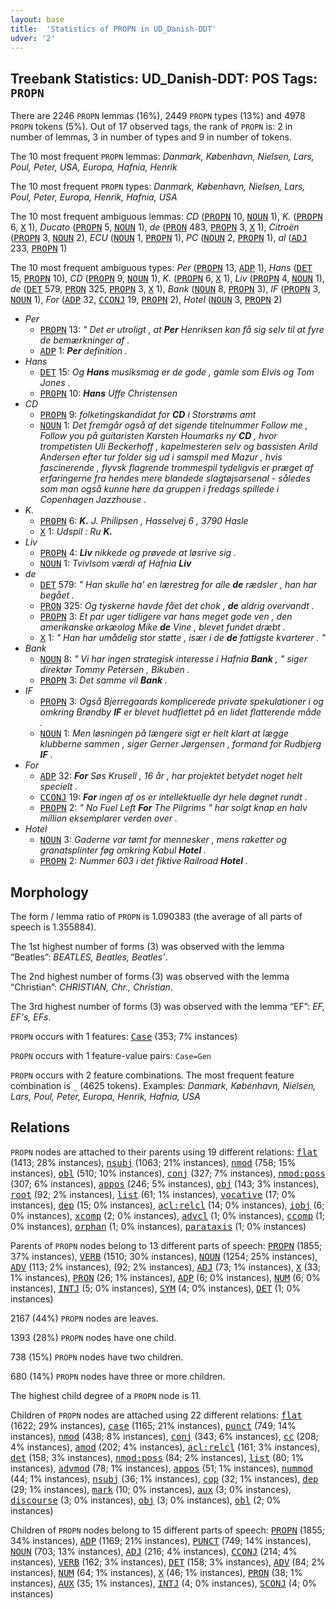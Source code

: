 ```yaml
---
layout: base
title:  'Statistics of PROPN in UD_Danish-DDT'
udver: '2'
---
```


## Treebank Statistics: UD_Danish-DDT: POS Tags: `PROPN`

There are 2246 `PROPN` lemmas (16%), 2449 `PROPN` types (13%) and 4978 `PROPN` tokens (5%).
Out of 17 observed tags, the rank of `PROPN` is: 2 in number of lemmas, 3 in number of types and 9 in number of tokens.

The 10 most frequent `PROPN` lemmas: <em>Danmark, København, Nielsen, Lars, Poul, Peter, USA, Europa, Hafnia, Henrik</em>

The 10 most frequent `PROPN` types:  <em>Danmark, København, Nielsen, Lars, Poul, Peter, Europa, Henrik, Hafnia, USA</em>

The 10 most frequent ambiguous lemmas: <em>CD</em> (<tt><a href="da_ddt-pos-PROPN.html">PROPN</a></tt> 10, <tt><a href="da_ddt-pos-NOUN.html">NOUN</a></tt> 1), <em>K.</em> (<tt><a href="da_ddt-pos-PROPN.html">PROPN</a></tt> 6, <tt><a href="da_ddt-pos-X.html">X</a></tt> 1), <em>Ducato</em> (<tt><a href="da_ddt-pos-PROPN.html">PROPN</a></tt> 5, <tt><a href="da_ddt-pos-NOUN.html">NOUN</a></tt> 1), <em>de</em> (<tt><a href="da_ddt-pos-PRON.html">PRON</a></tt> 483, <tt><a href="da_ddt-pos-PROPN.html">PROPN</a></tt> 3, <tt><a href="da_ddt-pos-X.html">X</a></tt> 1), <em>Citroën</em> (<tt><a href="da_ddt-pos-PROPN.html">PROPN</a></tt> 3, <tt><a href="da_ddt-pos-NOUN.html">NOUN</a></tt> 2), <em>ECU</em> (<tt><a href="da_ddt-pos-NOUN.html">NOUN</a></tt> 1, <tt><a href="da_ddt-pos-PROPN.html">PROPN</a></tt> 1), <em>PC</em> (<tt><a href="da_ddt-pos-NOUN.html">NOUN</a></tt> 2, <tt><a href="da_ddt-pos-PROPN.html">PROPN</a></tt> 1), <em>al</em> (<tt><a href="da_ddt-pos-ADJ.html">ADJ</a></tt> 233, <tt><a href="da_ddt-pos-PROPN.html">PROPN</a></tt> 1)

The 10 most frequent ambiguous types:  <em>Per</em> (<tt><a href="da_ddt-pos-PROPN.html">PROPN</a></tt> 13, <tt><a href="da_ddt-pos-ADP.html">ADP</a></tt> 1), <em>Hans</em> (<tt><a href="da_ddt-pos-DET.html">DET</a></tt> 15, <tt><a href="da_ddt-pos-PROPN.html">PROPN</a></tt> 10), <em>CD</em> (<tt><a href="da_ddt-pos-PROPN.html">PROPN</a></tt> 9, <tt><a href="da_ddt-pos-NOUN.html">NOUN</a></tt> 1), <em>K.</em> (<tt><a href="da_ddt-pos-PROPN.html">PROPN</a></tt> 6, <tt><a href="da_ddt-pos-X.html">X</a></tt> 1), <em>Liv</em> (<tt><a href="da_ddt-pos-PROPN.html">PROPN</a></tt> 4, <tt><a href="da_ddt-pos-NOUN.html">NOUN</a></tt> 1), <em>de</em> (<tt><a href="da_ddt-pos-DET.html">DET</a></tt> 579, <tt><a href="da_ddt-pos-PRON.html">PRON</a></tt> 325, <tt><a href="da_ddt-pos-PROPN.html">PROPN</a></tt> 3, <tt><a href="da_ddt-pos-X.html">X</a></tt> 1), <em>Bank</em> (<tt><a href="da_ddt-pos-NOUN.html">NOUN</a></tt> 8, <tt><a href="da_ddt-pos-PROPN.html">PROPN</a></tt> 3), <em>IF</em> (<tt><a href="da_ddt-pos-PROPN.html">PROPN</a></tt> 3, <tt><a href="da_ddt-pos-NOUN.html">NOUN</a></tt> 1), <em>For</em> (<tt><a href="da_ddt-pos-ADP.html">ADP</a></tt> 32, <tt><a href="da_ddt-pos-CCONJ.html">CCONJ</a></tt> 19, <tt><a href="da_ddt-pos-PROPN.html">PROPN</a></tt> 2), <em>Hotel</em> (<tt><a href="da_ddt-pos-NOUN.html">NOUN</a></tt> 3, <tt><a href="da_ddt-pos-PROPN.html">PROPN</a></tt> 2)


* <em>Per</em>
  * <tt><a href="da_ddt-pos-PROPN.html">PROPN</a></tt> 13: <em>" Det er utroligt , at <b>Per</b> Henriksen kan få sig selv til at fyre de bemærkninger af .</em>
  * <tt><a href="da_ddt-pos-ADP.html">ADP</a></tt> 1: <em><b>Per</b> definition .</em>
* <em>Hans</em>
  * <tt><a href="da_ddt-pos-DET.html">DET</a></tt> 15: <em>Og <b>Hans</b> musiksmag er de gode , gamle som Elvis og Tom Jones .</em>
  * <tt><a href="da_ddt-pos-PROPN.html">PROPN</a></tt> 10: <em><b>Hans</b> Uffe Christensen</em>
* <em>CD</em>
  * <tt><a href="da_ddt-pos-PROPN.html">PROPN</a></tt> 9: <em>folketingskandidat for <b>CD</b> i Storstrøms amt</em>
  * <tt><a href="da_ddt-pos-NOUN.html">NOUN</a></tt> 1: <em>Det fremgår også af det sigende titelnummer Follow me , Follow you på guitaristen Karsten Houmarks ny <b>CD</b> , hvor trompetisten Uli Beckerhoff , kapelmesteren selv og bassisten Arild Andersen efter tur folder sig ud i samspil med Mazur , hvis fascinerende , flyvsk flagrende trommespil tydeligvis er præget af erfaringerne fra hendes mere blandede slagtøjsarsenal - således som man også kunne høre da gruppen i fredags spillede i Copenhagen Jazzhouse .</em>
* <em>K.</em>
  * <tt><a href="da_ddt-pos-PROPN.html">PROPN</a></tt> 6: <em><b>K.</b> J. Philipsen , Hasselvej 6 , 3790 Hasle</em>
  * <tt><a href="da_ddt-pos-X.html">X</a></tt> 1: <em>Udspil : Ru <b>K.</b></em>
* <em>Liv</em>
  * <tt><a href="da_ddt-pos-PROPN.html">PROPN</a></tt> 4: <em><b>Liv</b> nikkede og prøvede at løsrive sig .</em>
  * <tt><a href="da_ddt-pos-NOUN.html">NOUN</a></tt> 1: <em>Tvivlsom værdi af Hafnia <b>Liv</b></em>
* <em>de</em>
  * <tt><a href="da_ddt-pos-DET.html">DET</a></tt> 579: <em>" Han skulle ha' en lærestreg for alle <b>de</b> rædsler , han har begået .</em>
  * <tt><a href="da_ddt-pos-PRON.html">PRON</a></tt> 325: <em>Og tyskerne havde fået det chok , <b>de</b> aldrig overvandt .</em>
  * <tt><a href="da_ddt-pos-PROPN.html">PROPN</a></tt> 3: <em>Et par uger tidligere var hans meget gode ven , den amerikanske arkæolog Mike <b>de</b> Vine , blevet fundet dræbt .</em>
  * <tt><a href="da_ddt-pos-X.html">X</a></tt> 1: <em>" Han har umådelig stor støtte , især i de <b>de</b> fattigste kvarterer . "</em>
* <em>Bank</em>
  * <tt><a href="da_ddt-pos-NOUN.html">NOUN</a></tt> 8: <em>" Vi har ingen strategisk interesse i Hafnia <b>Bank</b> , " siger direktør Tommy Petersen , Bikuben .</em>
  * <tt><a href="da_ddt-pos-PROPN.html">PROPN</a></tt> 3: <em>Det samme vil <b>Bank</b> .</em>
* <em>IF</em>
  * <tt><a href="da_ddt-pos-PROPN.html">PROPN</a></tt> 3: <em>Også Bjerregaards komplicerede private spekulationer i og omkring Brøndby <b>IF</b> er blevet hudflettet på en lidet flatterende måde .</em>
  * <tt><a href="da_ddt-pos-NOUN.html">NOUN</a></tt> 1: <em>Men løsningen på længere sigt er helt klart at lægge klubberne sammen , siger Gerner Jørgensen , formand for Rudbjerg <b>IF</b> .</em>
* <em>For</em>
  * <tt><a href="da_ddt-pos-ADP.html">ADP</a></tt> 32: <em><b>For</b> Søs Krusell , 16 år , har projektet betydet noget helt specielt .</em>
  * <tt><a href="da_ddt-pos-CCONJ.html">CCONJ</a></tt> 19: <em><b>For</b> ingen af os er intellektuelle dyr hele døgnet rundt .</em>
  * <tt><a href="da_ddt-pos-PROPN.html">PROPN</a></tt> 2: <em>" No Fuel Left <b>For</b> The Pilgrims " har solgt knap en halv million eksemplarer verden over .</em>
* <em>Hotel</em>
  * <tt><a href="da_ddt-pos-NOUN.html">NOUN</a></tt> 3: <em>Gaderne var tømt for mennesker , mens raketter og granatsplinter føg omkring Kabul <b>Hotel</b> .</em>
  * <tt><a href="da_ddt-pos-PROPN.html">PROPN</a></tt> 2: <em>Nummer 603 i det fiktive Railroad <b>Hotel</b> .</em>

## Morphology

The form / lemma ratio of `PROPN` is 1.090383 (the average of all parts of speech is 1.355884).

The 1st highest number of forms (3) was observed with the lemma “Beatles”: <em>BEATLES, Beatles, Beatles'</em>.

The 2nd highest number of forms (3) was observed with the lemma “Christian”: <em>CHRISTIAN, Chr., Christian</em>.

The 3rd highest number of forms (3) was observed with the lemma “EF”: <em>EF, EF's, EFs</em>.

`PROPN` occurs with 1 features: <tt><a href="da_ddt-feat-Case.html">Case</a></tt> (353; 7% instances)

`PROPN` occurs with 1 feature-value pairs: `Case=Gen`

`PROPN` occurs with 2 feature combinations.
The most frequent feature combination is `_` (4625 tokens).
Examples: <em>Danmark, København, Nielsen, Lars, Poul, Peter, Europa, Henrik, Hafnia, USA</em>


## Relations

`PROPN` nodes are attached to their parents using 19 different relations: <tt><a href="da_ddt-dep-flat.html">flat</a></tt> (1413; 28% instances), <tt><a href="da_ddt-dep-nsubj.html">nsubj</a></tt> (1063; 21% instances), <tt><a href="da_ddt-dep-nmod.html">nmod</a></tt> (758; 15% instances), <tt><a href="da_ddt-dep-obl.html">obl</a></tt> (510; 10% instances), <tt><a href="da_ddt-dep-conj.html">conj</a></tt> (327; 7% instances), <tt><a href="da_ddt-dep-nmod-poss.html">nmod:poss</a></tt> (307; 6% instances), <tt><a href="da_ddt-dep-appos.html">appos</a></tt> (246; 5% instances), <tt><a href="da_ddt-dep-obj.html">obj</a></tt> (143; 3% instances), <tt><a href="da_ddt-dep-root.html">root</a></tt> (92; 2% instances), <tt><a href="da_ddt-dep-list.html">list</a></tt> (61; 1% instances), <tt><a href="da_ddt-dep-vocative.html">vocative</a></tt> (17; 0% instances), <tt><a href="da_ddt-dep-dep.html">dep</a></tt> (15; 0% instances), <tt><a href="da_ddt-dep-acl-relcl.html">acl:relcl</a></tt> (14; 0% instances), <tt><a href="da_ddt-dep-iobj.html">iobj</a></tt> (6; 0% instances), <tt><a href="da_ddt-dep-xcomp.html">xcomp</a></tt> (2; 0% instances), <tt><a href="da_ddt-dep-advcl.html">advcl</a></tt> (1; 0% instances), <tt><a href="da_ddt-dep-ccomp.html">ccomp</a></tt> (1; 0% instances), <tt><a href="da_ddt-dep-orphan.html">orphan</a></tt> (1; 0% instances), <tt><a href="da_ddt-dep-parataxis.html">parataxis</a></tt> (1; 0% instances)

Parents of `PROPN` nodes belong to 13 different parts of speech: <tt><a href="da_ddt-pos-PROPN.html">PROPN</a></tt> (1855; 37% instances), <tt><a href="da_ddt-pos-VERB.html">VERB</a></tt> (1510; 30% instances), <tt><a href="da_ddt-pos-NOUN.html">NOUN</a></tt> (1254; 25% instances), <tt><a href="da_ddt-pos-ADV.html">ADV</a></tt> (113; 2% instances),  (92; 2% instances), <tt><a href="da_ddt-pos-ADJ.html">ADJ</a></tt> (73; 1% instances), <tt><a href="da_ddt-pos-X.html">X</a></tt> (33; 1% instances), <tt><a href="da_ddt-pos-PRON.html">PRON</a></tt> (26; 1% instances), <tt><a href="da_ddt-pos-ADP.html">ADP</a></tt> (6; 0% instances), <tt><a href="da_ddt-pos-NUM.html">NUM</a></tt> (6; 0% instances), <tt><a href="da_ddt-pos-INTJ.html">INTJ</a></tt> (5; 0% instances), <tt><a href="da_ddt-pos-SYM.html">SYM</a></tt> (4; 0% instances), <tt><a href="da_ddt-pos-DET.html">DET</a></tt> (1; 0% instances)

2167 (44%) `PROPN` nodes are leaves.

1393 (28%) `PROPN` nodes have one child.

738 (15%) `PROPN` nodes have two children.

680 (14%) `PROPN` nodes have three or more children.

The highest child degree of a `PROPN` node is 11.

Children of `PROPN` nodes are attached using 22 different relations: <tt><a href="da_ddt-dep-flat.html">flat</a></tt> (1622; 29% instances), <tt><a href="da_ddt-dep-case.html">case</a></tt> (1165; 21% instances), <tt><a href="da_ddt-dep-punct.html">punct</a></tt> (749; 14% instances), <tt><a href="da_ddt-dep-nmod.html">nmod</a></tt> (438; 8% instances), <tt><a href="da_ddt-dep-conj.html">conj</a></tt> (343; 6% instances), <tt><a href="da_ddt-dep-cc.html">cc</a></tt> (208; 4% instances), <tt><a href="da_ddt-dep-amod.html">amod</a></tt> (202; 4% instances), <tt><a href="da_ddt-dep-acl-relcl.html">acl:relcl</a></tt> (161; 3% instances), <tt><a href="da_ddt-dep-det.html">det</a></tt> (158; 3% instances), <tt><a href="da_ddt-dep-nmod-poss.html">nmod:poss</a></tt> (84; 2% instances), <tt><a href="da_ddt-dep-list.html">list</a></tt> (80; 1% instances), <tt><a href="da_ddt-dep-advmod.html">advmod</a></tt> (78; 1% instances), <tt><a href="da_ddt-dep-appos.html">appos</a></tt> (51; 1% instances), <tt><a href="da_ddt-dep-nummod.html">nummod</a></tt> (44; 1% instances), <tt><a href="da_ddt-dep-nsubj.html">nsubj</a></tt> (36; 1% instances), <tt><a href="da_ddt-dep-cop.html">cop</a></tt> (32; 1% instances), <tt><a href="da_ddt-dep-dep.html">dep</a></tt> (29; 1% instances), <tt><a href="da_ddt-dep-mark.html">mark</a></tt> (10; 0% instances), <tt><a href="da_ddt-dep-aux.html">aux</a></tt> (3; 0% instances), <tt><a href="da_ddt-dep-discourse.html">discourse</a></tt> (3; 0% instances), <tt><a href="da_ddt-dep-obj.html">obj</a></tt> (3; 0% instances), <tt><a href="da_ddt-dep-obl.html">obl</a></tt> (2; 0% instances)

Children of `PROPN` nodes belong to 15 different parts of speech: <tt><a href="da_ddt-pos-PROPN.html">PROPN</a></tt> (1855; 34% instances), <tt><a href="da_ddt-pos-ADP.html">ADP</a></tt> (1169; 21% instances), <tt><a href="da_ddt-pos-PUNCT.html">PUNCT</a></tt> (749; 14% instances), <tt><a href="da_ddt-pos-NOUN.html">NOUN</a></tt> (703; 13% instances), <tt><a href="da_ddt-pos-ADJ.html">ADJ</a></tt> (216; 4% instances), <tt><a href="da_ddt-pos-CCONJ.html">CCONJ</a></tt> (214; 4% instances), <tt><a href="da_ddt-pos-VERB.html">VERB</a></tt> (162; 3% instances), <tt><a href="da_ddt-pos-DET.html">DET</a></tt> (158; 3% instances), <tt><a href="da_ddt-pos-ADV.html">ADV</a></tt> (84; 2% instances), <tt><a href="da_ddt-pos-NUM.html">NUM</a></tt> (64; 1% instances), <tt><a href="da_ddt-pos-X.html">X</a></tt> (46; 1% instances), <tt><a href="da_ddt-pos-PRON.html">PRON</a></tt> (38; 1% instances), <tt><a href="da_ddt-pos-AUX.html">AUX</a></tt> (35; 1% instances), <tt><a href="da_ddt-pos-INTJ.html">INTJ</a></tt> (4; 0% instances), <tt><a href="da_ddt-pos-SCONJ.html">SCONJ</a></tt> (4; 0% instances)

